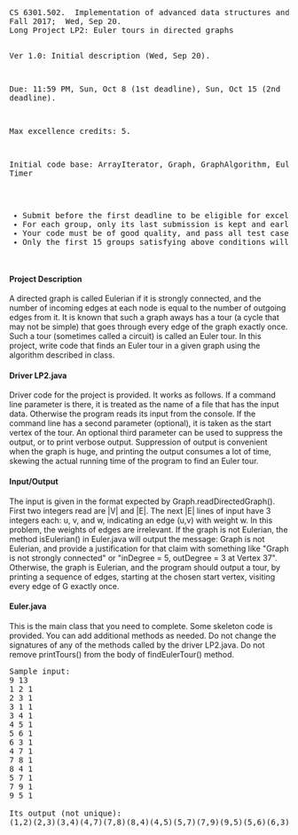 
<!-- saved from url=(0072)https://www.utdallas.edu/~rbk/teach/2017f//projects/lp2-euler-2017f.html -->
<html><head><meta http-equiv="Content-Type" content="text/html; charset=windows-1252"></head><body><pre>CS 6301.502.  Implementation of advanced data structures and algorithms
Fall 2017;  Wed, Sep 20.
Long Project LP2: Euler tours in directed graphs

Ver 1.0: Initial description (Wed, Sep 20).

Due: 11:59 PM, Sun, Oct 8 (1st deadline), Sun, Oct 15 (2nd deadline).

Max excellence credits: 5.

Initial code base: ArrayIterator, Graph, GraphAlgorithm, Euler, LP2, Timer

<ul>
<li>Submit before the first deadline to be eligible for excellence credit. 
</li><li>For each group, only its last submission is kept and earlier submissions are discarded. 
</li><li>Your code must be of good quality, and pass all test cases to earn excellence credits.
</li><li>Only the first 15 groups satisfying above conditions will be assigned excellence credits.
</li></ul>
</pre>

<h4>Project Description</h4>
A directed graph is called Eulerian if it is strongly connected, and the number of incoming edges at each node is equal to the number of outgoing edges from it.  It is known that such a graph aways has a tour (a cycle that may not be simple) that goes through every edge of the graph exactly once.  Such a tour (sometimes called a circuit) is called an Euler tour.  In this project, write code that finds an Euler tour in a given graph using the algorithm described in class.

<h4>Driver LP2.java</h4>
Driver code for the project is provided. It works as follows. If a command line parameter is there, it is treated as the name of a file that has the input data. Otherwise the program reads its input from the console. If the command line has a second parameter (optional), it is taken as the start vertex of the tour.  An optional third parameter can be used to suppress the output, or to print verbose output. Suppression of output is convenient when the graph is huge, and printing the output consumes a lot of time, skewing the actual running time of the program to find an Euler tour.

<h4>Input/Output</h4>
The input is given in the format expected by Graph.readDirectedGraph(). First two integers read are |V| and |E|. The next |E| lines of input have 3 integers each: u, v, and w, indicating an edge (u,v) with weight w. In this problem, the weights of edges are irrelevant. If the graph is not Eulerian, the method isEulerian() in Euler.java will output the message: Graph is not Eulerian, and provide a justification for that claim with something like "Graph is not strongly connected" or "inDegree = 5, outDegree = 3 at Vertex 37". Otherwise, the graph is Eulerian, and the program should output a tour, by printing a sequence of edges, starting at the chosen start vertex, visiting every edge of G exactly once.

<h4>Euler.java</h4>
This is the main class that you need to complete. Some skeleton code is provided. You can add additional methods as needed. Do not change the signatures of any of the methods called by the driver LP2.java. Do not remove printTours() from the body of findEulerTour() method.

<pre>Sample input:
9 13
1 2 1
2 3 1
3 1 1
3 4 1
4 5 1
5 6 1
6 3 1
4 7 1
7 8 1
8 4 1
5 7 1
7 9 1
9 5 1

Its output (not unique):
(1,2)(2,3)(3,4)(4,7)(7,8)(8,4)(4,5)(5,7)(7,9)(9,5)(5,6)(6,3)(3,1)
</pre>
</body></html>
